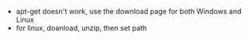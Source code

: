 * apt-get doesn't work, use the download page for both Windows and Linux
* for linux, doanload, unzip, then set path
